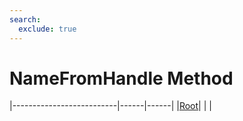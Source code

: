 ```yaml
---
search:
  exclude: true
---
```


<h1 class="heading"><span class="name">NameFromHandle Method</span></h1>

|--------------------------|------|------|
|[Root](../objects/root.md)|&nbsp;|&nbsp;|

